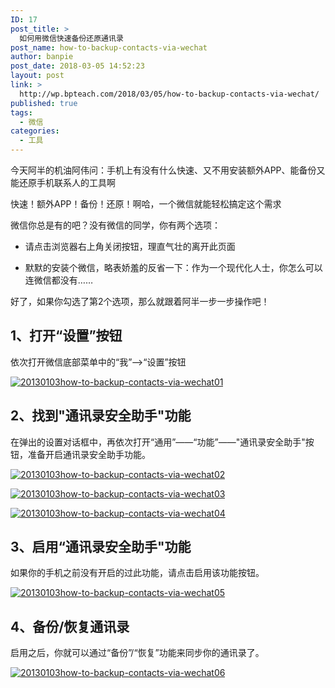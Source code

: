 ```yaml
---
ID: 17
post_title: >
  如何用微信快速备份还原通讯录
post_name: how-to-backup-contacts-via-wechat
author: banpie
post_date: 2018-03-05 14:52:23
layout: post
link: >
  http://wp.bpteach.com/2018/03/05/how-to-backup-contacts-via-wechat/
published: true
tags:
  - 微信
categories:
  - 工具
---
```

今天阿半的机油阿伟问：手机上有没有什么快速、又不用安装额外APP、能备份又能还原手机联系人的工具啊

快速！额外APP！备份！还原！啊哈，一个微信就能轻松搞定这个需求

微信你总是有的吧？没有微信的同学，你有两个选项：

*   请点击浏览器右上角关闭按钮，理直气壮的离开此页面

*   默默的安装个微信，略表娇羞的反省一下：作为一个现代化人士，你怎么可以连微信都没有……

好了，如果你勾选了第2个选项，那么就跟着阿半一步一步操作吧！

## 1、打开“设置”按钮

依次打开微信底部菜单中的“我”-->“设置”按钮

[![20130103how-to-backup-contacts-via-wechat01][1]][1]

## 2、找到"通讯录安全助手"功能

在弹出的设置对话框中，再依次打开“通用”——“功能”——"通讯录安全助手"按钮，准备开启通讯录安全助手功能。

[![20130103how-to-backup-contacts-via-wechat02][2]][2]

[![20130103how-to-backup-contacts-via-wechat03][3]][3]

[![20130103how-to-backup-contacts-via-wechat04][4]][4]

## 3、启用“通讯录安全助手"功能

如果你的手机之前没有开启的过此功能，请点击启用该功能按钮。

[![20130103how-to-backup-contacts-via-wechat05][5]][5]

## 4、备份/恢复通讯录

启用之后，你就可以通过“备份”/“恢复”功能来同步你的通讯录了。

[![20130103how-to-backup-contacts-via-wechat06][6]][6]

 [1]: http://7arnhx.com1.z0.glb.clouddn.com/wp-content/uploads/2014/01/20130103how-to-backup-contacts-via-wechat01.png
 [2]: http://7arnhx.com1.z0.glb.clouddn.com/wp-content/uploads/2014/01/20130103how-to-backup-contacts-via-wechat02.png
 [3]: http://7arnhx.com1.z0.glb.clouddn.com/wp-content/uploads/2014/01/20130103how-to-backup-contacts-via-wechat03.png
 [4]: http://7arnhx.com1.z0.glb.clouddn.com/wp-content/uploads/2014/01/20130103how-to-backup-contacts-via-wechat04.png
 [5]: http://7arnhx.com1.z0.glb.clouddn.com/wp-content/uploads/2014/01/20130103how-to-backup-contacts-via-wechat051.png
 [6]: http://7arnhx.com1.z0.glb.clouddn.com/wp-content/uploads/2014/01/20130103how-to-backup-contacts-via-wechat06.png